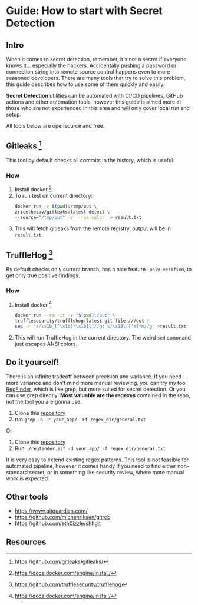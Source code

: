 # Guide: How to start with Secret Detection 

## Intro 

When it comes to secret detection, remember, it's not a secret if everyone knows it… especially the hackers. 
Accidentally pushing a password or connection string into remote source control happens even to more seasoned developers. There are many tools that try to solve this problem, this guide describes how to use some of them quickly and easily.

**Secret Detection** utilities can be automated with CI/CD pipelines, GitHub actions and other automation tools, however this guide is aimed more at those who are not experienced in this area and will only cover local run and setup. 

All tools below are opensource and free.
 
## Gitleaks [^2]

This tool by default checks all commits in the history, which is useful. 

### How 

1. Install docker [^1].
2. To run test on current directory:
    ```bash
    docker run -v $(pwd):/tmp/out \
    zricethezav/gitleaks:latest detect \
    --source="/tmp/out" -v  --no-color  > result.txt
    ```
3. This will fetch gitleaks from the remote registry, output will be in `result.txt`

## TruffleHog [^3]

By default checks only current branch, has a nice feature `-only-verified`, to get only true positive findings.

### How

1. Install docker [^1]
    ```bash
    docker run --rm -it -v "$(pwd):/out" \
    trufflesecurity/trufflehog:latest git file:///out | 
    sed -r 's/\x1b_[^\x1b]*\x1b[\]//g; s/\x1B\[[^m]*m//g' >result.txt
    ```
2. This will run TruffleHog in the current directory. The weird `sed` command just escapes ANSI colors.

## Do it yourself!

There is an infinite tradeoff between precision and variance. 
If you need more variance and don't mind more manual reviewing, you can try my tool [RegFinder](https://github.com/matejsmycka/regfinder), which is like grep, but more suited for secret detection. Or you can use grep directly.
**Most valuable are the regexes** contained in the repo, not the tool you are gonna use.

1. Clone this [repository](https://github.com/matejsmycka/regfinder)
2. run `grep -n -r your_app/ -Ef regex_dir/general.txt`

Or

1. Clone this [repository](https://github.com/matejsmycka/regfinder)
2. Run `./regfinder.elf -d your_app/ -f regex_dir/general.txt`

It is very easy to extend existing regex patterns. This tool is not feasible for automated pipeline, however it comes handy if you need to find either non-standard secret, or in something like security review, where more manual work is expected.

## Other tools

- https://www.gitguardian.com/
- https://github.com/michenriksen/gitrob
- https://github.com/eth0izzle/shhgit

## Resources 

[^1]: https://docs.docker.com/engine/install/
[^2]: https://github.com/gitleaks/gitleaks/
[^3]: https://github.com/trufflesecurity/trufflehog
[^4]: https://github.com/matejsmycka/regfinder
